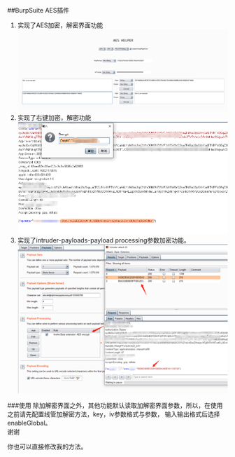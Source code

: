 ##BurpSuite AES插件
1. 实现了AES加密，解密界面功能</br>
![AES加解密界面](./img/1.png)
2. 实现了右键加密，解密功能</br>
![AES加解密界面](./img/2.png)
3. 实现了intruder-payloads-payload processing参数加密功能。</br>
![AES加解密界面](./img/3.png)</br>

###使用
除加解密界面之外，其他功能默认读取加解密界面参数，所以，在使用之前请先配置线管加解密方法，key，iv参数格式与参数，
输入输出格式后选择enableGlobal。</br>
谢谢</br>

你也可以直接修改我的方法。